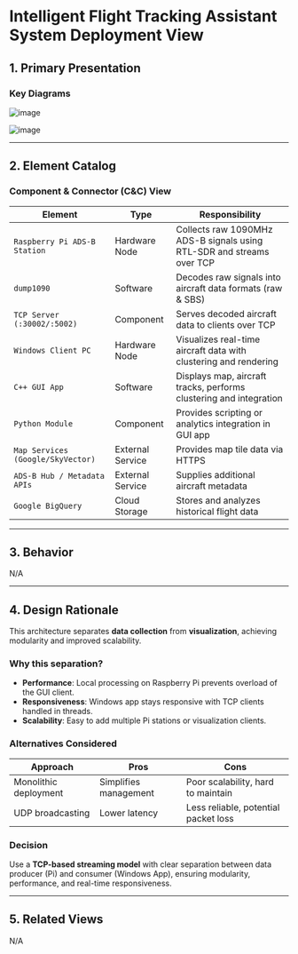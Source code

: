 # Intelligent Flight Tracking Assistant System Deployment View
## 1. Primary Presentation

### Key Diagrams
![image](https://github.com/user-attachments/assets/4dc56cfe-f4a7-4f8d-8180-e826222dfd2b)

![image](https://github.com/user-attachments/assets/932df633-aca1-40cb-813b-5542d78750c8)

---

## 2. Element Catalog

### Component & Connector (C&C) View

| Element                        | Type           | Responsibility                                                                 |
|-------------------------------|----------------|--------------------------------------------------------------------------------|
| `Raspberry Pi ADS-B Station`  | Hardware Node  | Collects raw 1090MHz ADS-B signals using RTL-SDR and streams over TCP         |
| `dump1090`                    | Software       | Decodes raw signals into aircraft data formats (raw & SBS)                    |
| `TCP Server (:30002/:5002)`   | Component      | Serves decoded aircraft data to clients over TCP                              |
| `Windows Client PC`           | Hardware Node  | Visualizes real-time aircraft data with clustering and rendering              |
| `C++ GUI App`                 | Software       | Displays map, aircraft tracks, performs clustering and integration            |
| `Python Module`               | Component      | Provides scripting or analytics integration in GUI app                        |
| `Map Services (Google/SkyVector)` | External Service | Provides map tile data via HTTPS                                           |
| `ADS-B Hub / Metadata APIs`   | External Service | Supplies additional aircraft metadata                                         |
| `Google BigQuery`             | Cloud Storage  | Stores and analyzes historical flight data                                    |

---

## 3. Behavior
N/A

---

## 4. Design Rationale

This architecture separates **data collection** from **visualization**, achieving modularity and improved scalability.

### Why this separation?

- **Performance**: Local processing on Raspberry Pi prevents overload of the GUI client.
- **Responsiveness**: Windows app stays responsive with TCP clients handled in threads.
- **Scalability**: Easy to add multiple Pi stations or visualization clients.

### Alternatives Considered

| Approach              | Pros                             | Cons                                     |
|----------------------|----------------------------------|------------------------------------------|
| Monolithic deployment| Simplifies management            | Poor scalability, hard to maintain       |
| UDP broadcasting     | Lower latency                    | Less reliable, potential packet loss     |

### Decision
Use a **TCP-based streaming model** with clear separation between data producer (Pi) and consumer (Windows App), ensuring modularity, performance, and real-time responsiveness.

---

## 5. Related Views
N/A
